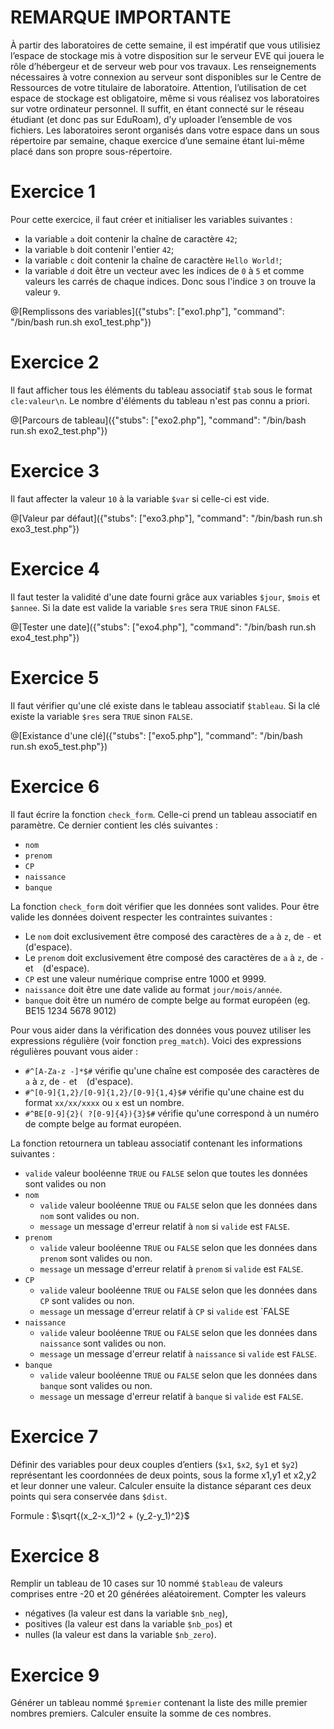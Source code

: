 # REMARQUE IMPORTANTE

À partir des laboratoires de cette semaine, il est impératif que vous utilisiez l’espace de stockage mis à votre disposition sur le serveur EVE qui jouera le rôle d’hébergeur et de serveur web pour vos travaux. Les renseignements nécessaires à votre connexion au serveur sont disponibles sur le Centre de Ressources de votre titulaire de laboratoire.
Attention, l’utilisation de cet espace de stockage est obligatoire, même si vous réalisez vos laboratoires sur votre ordinateur personnel. Il suffit, en étant connecté sur le réseau étudiant (et donc pas sur EduRoam), d’y uploader l’ensemble de vos fichiers.
Les laboratoires seront organisés dans votre espace dans un sous répertoire par semaine, chaque exercice d’une semaine étant lui-même placé dans son propre sous-répertoire.

# Exercice 1

Pour cette exercice, il faut créer et initialiser les variables suivantes :
- la variable `a` doit contenir la chaîne de caractère `42`;
- la variable `b` doit contenir l'entier `42`;
- la variable `c` doit contenir la chaîne de caractère `Hello World!`;
- la variable `d` doit être un vecteur avec les indices de `0` à `5` et comme valeurs les carrés de chaque indices. Donc sous l'indice `3` on trouve la valeur `9`.  

@[Remplissons des variables]({"stubs": ["exo1.php"], "command": "/bin/bash run.sh exo1_test.php"})

# Exercice 2

Il faut afficher tous les éléments du tableau associatif `$tab` sous le format `cle:valeur\n`. Le nombre d'éléments du tableau n'est pas connu a priori.

@[Parcours de tableau]({"stubs": ["exo2.php"], "command": "/bin/bash run.sh exo2_test.php"})

# Exercice 3

Il faut affecter la valeur `10` à la variable `$var` si celle-ci est vide.

@[Valeur par défaut]({"stubs": ["exo3.php"], "command": "/bin/bash run.sh exo3_test.php"})

# Exercice 4

Il faut tester la validité d'une date fourni grâce aux variables `$jour`, `$mois` et `$annee`. Si la date est valide la variable `$res` sera `TRUE` sinon `FALSE`.

@[Tester une date]({"stubs": ["exo4.php"], "command": "/bin/bash run.sh exo4_test.php"})

# Exercice 5

Il faut vérifier qu'une clé existe dans le tableau associatif `$tableau`. Si la clé existe la variable `$res` sera `TRUE` sinon `FALSE`.

@[Existance d'une clé]({"stubs": ["exo5.php"], "command": "/bin/bash run.sh exo5_test.php"})

# Exercice 6

Il faut écrire la fonction `check_form`. Celle-ci prend un tableau associatif en paramètre. Ce dernier contient les clés suivantes : 
- `nom` 
- `prenom`
- `CP`
- `naissance`
- `banque`

La fonction `check_form` doit vérifier que les données sont valides. Pour être valide les données doivent respecter les contraintes suivantes : 
- Le `nom` doit exclusivement être composé des caractères de `a` à `z`, de `-` et ` ` (d'espace).
- Le `prenom` doit exclusivement être composé des caractères de `a` à `z`, de `-` et ` ` (d'espace).
- `CP` est une valeur numérique comprise entre 1000 et 9999.
- `naissance` doit être une date valide au format `jour/mois/année`.
- `banque` doit être un numéro de compte belge au format européen (eg. BE15 1234 5678 9012)

Pour vous aider dans la vérification des données vous pouvez utiliser les expressions régulière (voir fonction `preg_match`).
Voici des expressions régulières pouvant vous aider : 
- `#^[A-Za-z -]*$#` vérifie qu'une chaîne est composée des caractères de `a` à `z`, de `-` et ` ` (d'espace).
- `#^[0-9]{1,2}/[0-9]{1,2}/[0-9]{1,4}$#` vérifie qu'une chaine est du format `xx/xx/xxxx` ou `x` est un nombre.
- `#^BE[0-9]{2}( ?[0-9]{4}){3}$#` vérifie qu'une correspond à un numéro de compte belge au format européen.

La fonction retournera un tableau associatif contenant les informations suivantes :
- `valide` valeur booléenne `TRUE` ou `FALSE` selon que toutes les données sont valides ou non
- `nom`
	- `valide` valeur booléenne `TRUE` ou `FALSE` selon que les données dans `nom` sont valides ou non.
	- `message` un message d'erreur relatif à `nom` si `valide` est `FALSE`.
- `prenom`
	- `valide` valeur booléenne `TRUE` ou `FALSE` selon que les données dans `prenom` sont valides ou non.
	- `message` un message d'erreur relatif à `prenom` si `valide` est `FALSE`.
- `CP`
	- `valide` valeur booléenne `TRUE` ou `FALSE` selon que les données dans `CP` sont valides ou non.
	- `message` un message d'erreur relatif à `CP` si `valide` est `FALSE
- `naissance`
	- `valide` valeur booléenne `TRUE` ou `FALSE` selon que les données dans `naissance` sont valides ou non.
	- `message` un message d'erreur relatif à `naissance` si `valide` est `FALSE`.
- `banque`
	- `valide` valeur booléenne `TRUE` ou `FALSE` selon que les données dans `banque` sont valides ou non.
	- `message` un message d'erreur relatif à `banque` si `valide` est `FALSE`.
	
	
# Exercice 7

Définir des variables pour deux couples d’entiers (`$x1`, `$x2`, `$y1` et `$y2`) représentant les coordonnées de deux points, sous la forme x1,y1 et x2,y2 et leur donner une valeur.
Calculer ensuite la distance séparant ces deux points qui sera conservée dans `$dist`.

Formule : $`\sqrt{(x_2-x_1)^2 + (y_2-y_1)^2}`$

# Exercice 8

Remplir un tableau de 10 cases sur 10 nommé `$tableau` de valeurs comprises entre -20 et 20 générées aléatoirement.
Compter les valeurs 
- négatives (la valeur est dans la variable `$nb_neg`),
- positives (la valeur est dans la variable `$nb_pos`) et 
- nulles (la valeur est dans la variable `$nb_zero`).

# Exercice 9

Générer un tableau nommé `$premier` contenant la liste des mille premier nombres premiers. Calculer ensuite la somme de ces nombres.

